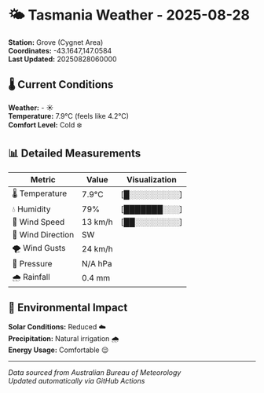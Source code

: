 # 🌤️ Tasmania Weather - 2025-08-28

**Station:** Grove (Cygnet Area)  
**Coordinates:** -43.1647,147.0584  
**Last Updated:** 20250828060000

## 🌡️ Current Conditions

**Weather:** - ☀️  
**Temperature:** 7.9°C (feels like 4.2°C)  
**Comfort Level:** Cold ❄️

## 📊 Detailed Measurements

| Metric | Value | Visualization |
|--------|-------|---------------|
| 🌡️ Temperature | 7.9°C | [█░░░░░░░░░] |
| 💧 Humidity | 79% | [███████░░░] |
| 💨 Wind Speed | 13 km/h | [██░░░░░░░░] |
| 🧭 Wind Direction | SW | |
| 🌪️ Wind Gusts | 24 km/h | |
| 🔽 Pressure | N/A hPa | |
| 🌧️ Rainfall | 0.4 mm | |

## 🌱 Environmental Impact

**Solar Conditions:** Reduced ☁️  
**Precipitation:** Natural irrigation 🌧️  
**Energy Usage:** Comfortable 😌

---
*Data sourced from Australian Bureau of Meteorology*  
*Updated automatically via GitHub Actions*
